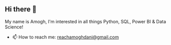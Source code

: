 ## Hi there 👋

My name is Amogh, I'm interested in all things Python, SQL, Power BI & Data Science!

- 📫 How to reach me: reachamoghdani@gmail.com
